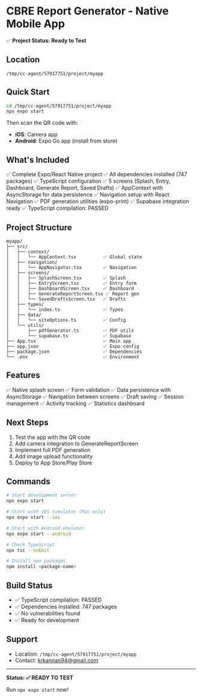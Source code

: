 # CBRE Report Generator - Native Mobile App

✅ **Project Status: Ready to Test**

## Location
```
/tmp/cc-agent/57917751/project/myapp
```

## Quick Start

```bash
cd /tmp/cc-agent/57917751/project/myapp
npx expo start
```

Then scan the QR code with:
- **iOS**: Camera app
- **Android**: Expo Go app (install from store)

## What's Included

✅ Complete Expo/React Native project
✅ All dependencies installed (747 packages)
✅ TypeScript configuration
✅ 5 screens (Splash, Entry, Dashboard, Generate Report, Saved Drafts)
✅ AppContext with AsyncStorage for data persistence
✅ Navigation setup with React Navigation
✅ PDF generation utilities (expo-print)
✅ Supabase integration ready
✅ TypeScript compilation: PASSED

## Project Structure

```
myapp/
├── src/
│   ├── context/
│   │   └── AppContext.tsx          ✅ Global state
│   ├── navigation/
│   │   └── AppNavigator.tsx        ✅ Navigation
│   ├── screens/
│   │   ├── SplashScreen.tsx        ✅ Splash
│   │   ├── EntryScreen.tsx         ✅ Entry form
│   │   ├── DashboardScreen.tsx     ✅ Dashboard
│   │   ├── GenerateReportScreen.tsx ✅ Report gen
│   │   └── SavedDraftsScreen.tsx   ✅ Drafts
│   ├── types/
│   │   └── index.ts                ✅ Types
│   ├── data/
│   │   └── siteOptions.ts          ✅ Config
│   └── utils/
│       ├── pdfGenerator.ts         ✅ PDF utils
│       └── supabase.ts             ✅ Supabase
├── App.tsx                         ✅ Main app
├── app.json                        ✅ Expo config
├── package.json                    ✅ Dependencies
└── .env                            ✅ Environment

```

## Features

✅ Native splash screen
✅ Form validation
✅ Data persistence with AsyncStorage
✅ Navigation between screens
✅ Draft saving
✅ Session management
✅ Activity tracking
✅ Statistics dashboard

## Next Steps

1. Test the app with the QR code
2. Add camera integration to GenerateReportScreen
3. Implement full PDF generation
4. Add image upload functionality
5. Deploy to App Store/Play Store

## Commands

```bash
# Start development server
npx expo start

# Start with iOS simulator (Mac only)
npx expo start --ios

# Start with Android emulator
npx expo start --android

# Check TypeScript
npx tsc --noEmit

# Install new packages
npm install <package-name>
```

## Build Status

- ✅ TypeScript compilation: PASSED
- ✅ Dependencies installed: 747 packages
- ✅ No vulnerabilities found
- ✅ Ready for development

## Support

- Location: `/tmp/cc-agent/57917751/project/myapp`
- Contact: krkannan94@gmail.com

---

**Status: ✅ READY TO TEST**

Run `npx expo start` now!
